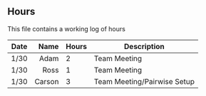 ## Hours

This file contains a working log of hours

| Date | Name | Hours | Description |
|------|-----:|-------|-------------|
|1/30|Adam|2|Team Meeting|
|1/30|Ross|1|Team Meeting|
|1/30|Carson|3|Team Meeting/Pairwise Setup|